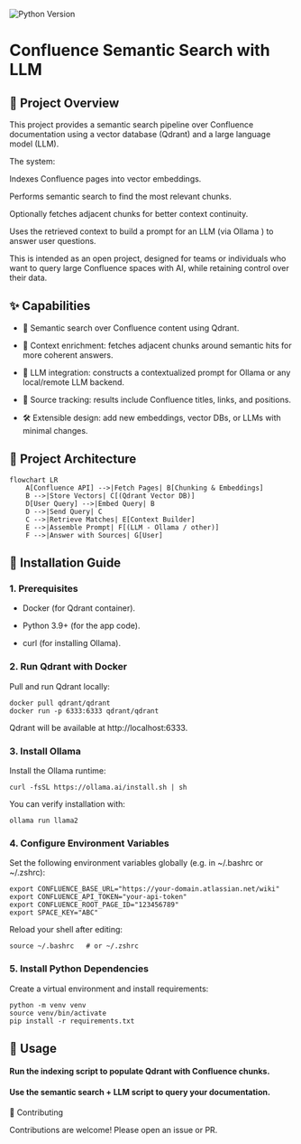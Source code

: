 ![Python Version](https://img.shields.io/badge/python-3.10%20|%203.11%20|%203.12-blue.svg)

# Confluence Semantic Search with LLM
## 📌 Project Overview

This project provides a semantic search pipeline over Confluence documentation using a vector database (Qdrant) and a large language model (LLM).

The system:

Indexes Confluence pages into vector embeddings.

Performs semantic search to find the most relevant chunks.

Optionally fetches adjacent chunks for better context continuity.

Uses the retrieved context to build a prompt for an LLM (via Ollama
) to answer user questions.

This is intended as an open project, designed for teams or individuals who want to query large Confluence spaces with AI, while retaining control over their data.

## ✨ Capabilities

- 🔎 Semantic search over Confluence content using Qdrant.

- 🧩 Context enrichment: fetches adjacent chunks around semantic hits for more coherent answers.

- 🤖 LLM integration: constructs a contextualized prompt for Ollama or any local/remote LLM backend.

- 🔗 Source tracking: results include Confluence titles, links, and positions.

- 🛠️ Extensible design: add new embeddings, vector DBs, or LLMs with minimal changes.

## 🔧 Project Architecture
```mermaid
flowchart LR
    A[Confluence API] -->|Fetch Pages| B[Chunking & Embeddings]
    B -->|Store Vectors| C[(Qdrant Vector DB)]
    D[User Query] -->|Embed Query| B
    D -->|Send Query| C
    C -->|Retrieve Matches| E[Context Builder]
    E -->|Assemble Prompt| F[(LLM - Ollama / other)]
    F -->|Answer with Sources| G[User]
```
## 🚀 Installation Guide
### 1. Prerequisites

- Docker (for Qdrant container).

- Python 3.9+ (for the app code).

- curl (for installing Ollama).

### 2. Run Qdrant with Docker

Pull and run Qdrant locally:

```
docker pull qdrant/qdrant
docker run -p 6333:6333 qdrant/qdrant
```


Qdrant will be available at http://localhost:6333.

### 3. Install Ollama

Install the Ollama runtime:

```
curl -fsSL https://ollama.ai/install.sh | sh
```

You can verify installation with:

```
ollama run llama2
```

### 4. Configure Environment Variables

Set the following environment variables globally (e.g. in ~/.bashrc or ~/.zshrc):

```
export CONFLUENCE_BASE_URL="https://your-domain.atlassian.net/wiki"
export CONFLUENCE_API_TOKEN="your-api-token"
export CONFLUENCE_ROOT_PAGE_ID="123456789"
export SPACE_KEY="ABC"
```

Reload your shell after editing:

```
source ~/.bashrc   # or ~/.zshrc
```

### 5. Install Python Dependencies

Create a virtual environment and install requirements:

```
python -m venv venv
source venv/bin/activate
pip install -r requirements.txt
```

## 📖 Usage

#### Run the indexing script to populate Qdrant with Confluence chunks.

#### Use the semantic search + LLM script to query your documentation.

🤝 Contributing

Contributions are welcome! Please open an issue or PR.
